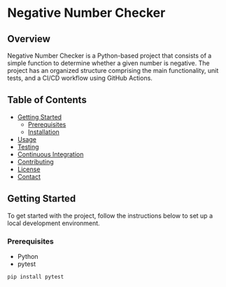 # Negative Number Checker

## Overview
Negative Number Checker is a Python-based project that consists of a simple function to determine whether a given number is negative. The project has an organized structure comprising the main functionality, unit tests, and a CI/CD workflow using GitHub Actions.

## Table of Contents
- [Getting Started](#getting-started)
  - [Prerequisites](#prerequisites)
  - [Installation](#installation)
- [Usage](#usage)
- [Testing](#testing)
- [Continuous Integration](#continuous-integration)
- [Contributing](#contributing)
- [License](#license)
- [Contact](#contact)

## Getting Started
To get started with the project, follow the instructions below to set up a local development environment.

### Prerequisites
- Python
- pytest
```sh
pip install pytest

